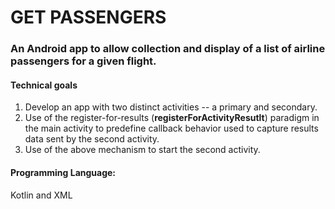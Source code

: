 # GET PASSENGERS
### An Android app to allow collection and display of a list of airline passengers for a given flight.

#### Technical goals
1.  Develop an app  with two distinct activities -- a primary and secondary.
2.  Use of the register-for-results (**registerForActivityResutlt**) paradigm in the main activity to predefine callback behavior used to capture results data sent by the second activity.
3.  Use of the above mechanism to start the second activity.

#### Programming Language: 
Kotlin and XML
